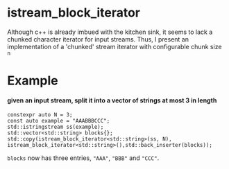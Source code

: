# istream_block_iterator


Although c++ is already imbued with the kitchen sink, it seems to lack a chunked character iterator for input streams.  Thus, I present an implementation of a 'chunked' stream iterator with configurable chunk size `n`

# Example

#### given an input stream, split it into a vector of strings at most 3 in length
```
constexpr auto N = 3;
const auto example = "AAABBBCCC";
std::istringstream ss(example);
std::vector<std::string> blocks{};
std::copy(istream_block_iterator<std::string>(ss, N), istream_block_iterator<std::string>(),std::back_inserter(blocks));
```

`blocks` now has three entries, `"AAA"`, `"BBB"` and `"CCC"`.
